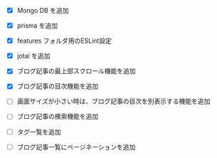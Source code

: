 - [x] Mongo DB を追加
- [x] prisma を追加
- [x] features フォルダ用のESLint設定
- [x] jotai を追加

- [x] ブログ記事の最上部スクロール機能を追加
- [x] ブログ記事の目次機能を追加
- [ ] 画面サイズが小さい時は、ブログ記事の目次を別表示する機能を追加
- [ ] ブログ記事の検索機能を追加
- [ ] タグ一覧を追加
- [ ] ブログ記事一覧にページネーションを追加